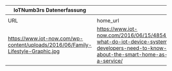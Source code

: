 |IoTNumb3rs Datenerfassung|||||||||||
| ---- | ---- | ---- | ---- | ---- | ---- | ---- | ---- | ---- | ---- | ---- |
||||||||||||
|URL|home_url|filename|device_class|device_count|market_class|market_volume|prognosis_year|publication_year|authorship_class|Dropbox folder|
|https://www.iot-now.com/wp-content/uploads/2016/06/Family-Lifestyle-Graphic.jpg|https://www.iot-now.com/2016/06/15/48542-what-do-iot-device-system-developers-need-to-know-about-the-smart-home-as-a-service/|file4_Family-Lifestyle-Graphic.jpg||||||||Pattoho/20181122-1800|
